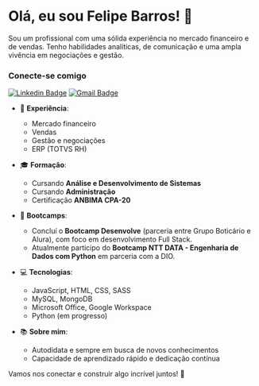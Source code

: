 # Olá, eu sou Felipe Barros! 👋

Sou um profissional com uma sólida experiência no mercado financeiro e de vendas. Tenho habilidades analíticas, de comunicação e uma ampla vivência em negociações e gestão.

### Conecte-se comigo
[![Linkedin Badge](https://img.shields.io/badge/-felipebarros887-blue?style=social&logo=Linkedin&logoColor=blue&link=https://www.linkedin.com/in/felipebarros887/)](https://www.linkedin.com/in/felipebarros887/)  [![Gmail Badge](https://img.shields.io/badge/-felipebarros887-c14438?style=social&logo=Gmail&logoColor=red&link=mailto:felipebarros887@gmail.com)](mailto:felipebarros887@gmail.com) 

- 💼 **Experiência**: 
    - Mercado financeiro
    - Vendas
    - Gestão e negociações
    - ERP (TOTVS RH)

- 🎓 **Formação**:
    - Cursando **Análise e Desenvolvimento de Sistemas**
    - Cursando **Administração**
    - Certificação **ANBIMA CPA-20**

- 🌱 **Bootcamps**:
    - Concluí o **Bootcamp Desenvolve** (parceria entre Grupo Boticário e Alura), com foco em desenvolvimento Full Stack.
    - Atualmente participo do **Bootcamp NTT DATA - Engenharia de Dados com Python** em parceria com a DIO.

- 💻 **Tecnologias**:
    - JavaScript, HTML, CSS, SASS
    - MySQL, MongoDB
    - Microsoft Office, Google Workspace
    - Python (em progresso)

- 📚 **Sobre mim**:
    - Autodidata e sempre em busca de novos conhecimentos
    - Capacidade de aprendizado rápido e dedicação contínua

Vamos nos conectar e construir algo incrível juntos! 🚀
